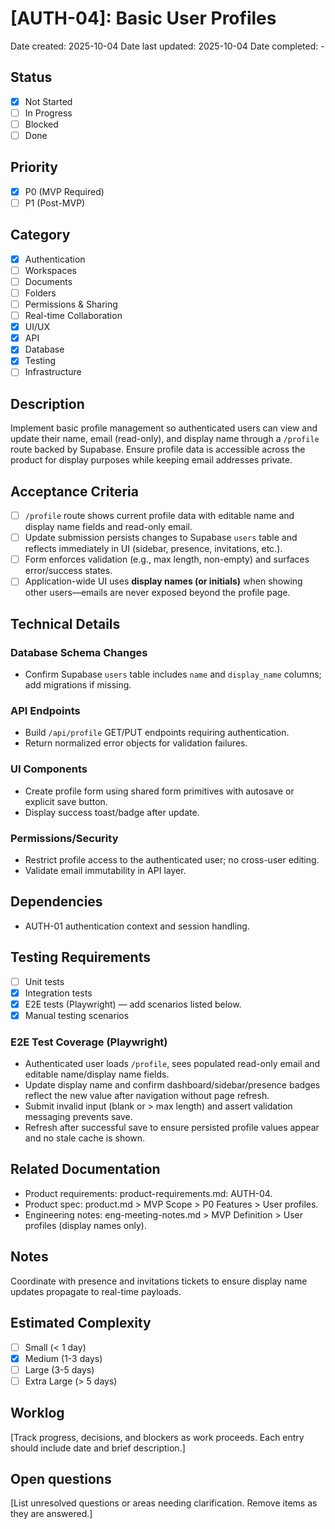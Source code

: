 # [AUTH-04]: Basic User Profiles

Date created: 2025-10-04
Date last updated: 2025-10-04
Date completed: -

## Status

- [x] Not Started
- [ ] In Progress
- [ ] Blocked
- [ ] Done

## Priority

- [x] P0 (MVP Required)
- [ ] P1 (Post-MVP)

## Category

- [x] Authentication
- [ ] Workspaces
- [ ] Documents
- [ ] Folders
- [ ] Permissions & Sharing
- [ ] Real-time Collaboration
- [x] UI/UX
- [x] API
- [x] Database
- [x] Testing
- [ ] Infrastructure

## Description

Implement basic profile management so authenticated users can view and update their name, email (read-only), and display name through a `/profile` route backed by Supabase. Ensure profile data is accessible across the product for display purposes while keeping email addresses private.

## Acceptance Criteria

- [ ] `/profile` route shows current profile data with editable name and display name fields and read-only email.
- [ ] Update submission persists changes to Supabase `users` table and reflects immediately in UI (sidebar, presence, invitations, etc.).
- [ ] Form enforces validation (e.g., max length, non-empty) and surfaces error/success states.
- [ ] Application-wide UI uses **display names (or initials)** when showing other users—emails are never exposed beyond the profile page.

## Technical Details

### Database Schema Changes

- Confirm Supabase `users` table includes `name` and `display_name` columns; add migrations if missing.

### API Endpoints

- Build `/api/profile` GET/PUT endpoints requiring authentication.
- Return normalized error objects for validation failures.

### UI Components

- Create profile form using shared form primitives with autosave or explicit save button.
- Display success toast/badge after update.

### Permissions/Security

- Restrict profile access to the authenticated user; no cross-user editing.
- Validate email immutability in API layer.

## Dependencies

- AUTH-01 authentication context and session handling.

## Testing Requirements

- [ ] Unit tests
- [x] Integration tests
- [x] E2E tests (Playwright) — add scenarios listed below.
- [x] Manual testing scenarios

### E2E Test Coverage (Playwright)

- Authenticated user loads `/profile`, sees populated read-only email and editable name/display name fields.
- Update display name and confirm dashboard/sidebar/presence badges reflect the new value after navigation without page refresh.
- Submit invalid input (blank or > max length) and assert validation messaging prevents save.
- Refresh after successful save to ensure persisted profile values appear and no stale cache is shown.

## Related Documentation

- Product requirements: product-requirements.md: AUTH-04.
- Product spec: product.md > MVP Scope > P0 Features > User profiles.
- Engineering notes: eng-meeting-notes.md > MVP Definition > User profiles (display names only).

## Notes

Coordinate with presence and invitations tickets to ensure display name updates propagate to real-time payloads.

## Estimated Complexity

- [ ] Small (< 1 day)
- [x] Medium (1-3 days)
- [ ] Large (3-5 days)
- [ ] Extra Large (> 5 days)

## Worklog

[Track progress, decisions, and blockers as work proceeds. Each entry should include date and brief description.]

## Open questions

[List unresolved questions or areas needing clarification. Remove items as they are answered.]

